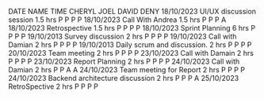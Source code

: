 DATE            NAME                                TIME            CHERYL      JOEL    DAVID   DENY
18/10/2023      UI/UX discussion session            1.5 hrs         P           P       P       P
18/10/2023      Call With Andrea                    1.5 hrs         P           P       P       A
18/10/2023      Retrospective                       1.5 hrs         P           P       P       P
18/10/2023      Sprint Planning                     6 hrs           P           P       P       P
19/10/2013      Survey discussion                   2 hrs           P           P       P       P
19/10/2023      Call with Damian                    2 hrs           P           P       P       P
19/10/2013      Daily scrum and discussion.         2 hrs           P           P       P       P
20/10/2023      Team meeting                        2 hrs           P           P       P       P
23/10/2023      Call with Damain                    2 hrs           P           P       P       P
23/10/2023      Report Planning                     2 hrs           P           P       P       P
24/10/2023      Call with Damian                    2 hrs           P           P       A       A
24/10/2023      Team meeting for Report             2 hrs           P           P       P       P
24/10/2023      Backend architecture discussion     2 hrs           P           P       P       A
25/10/2023      RetroSpective                       2 hrs           P           P       P       P